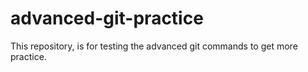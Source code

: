 # advanced-git-practice
This repository, is for testing the advanced git commands to get more practice.
